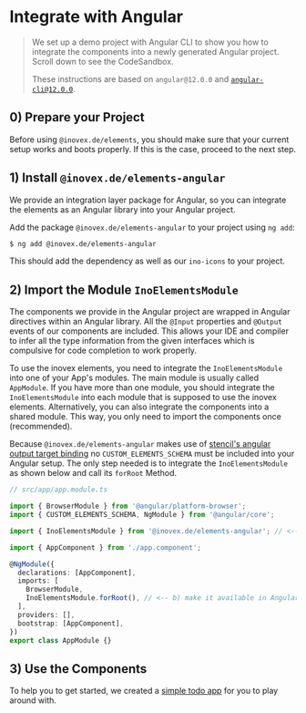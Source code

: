 # Integrate with Angular

> We set up a demo project with Angular CLI to show you how to integrate the components into a newly generated Angular project.
> Scroll down to see the CodeSandbox.
>
> These instructions are based on `angular@12.0.0` and [`angular-cli@12.0.0`](https://cli.angular.io/).

## 0) Prepare your Project

Before using `@inovex.de/elements`, you should make sure that your current setup works and boots properly.
If this is the case, proceed to the next step.

## 1) Install `@inovex.de/elements-angular`

We provide an integration layer package for Angular, so you can integrate the elements as an Angular library into your Angular project.

Add the package `@inovex.de/elements-angular` to your project using `ng add`:

```sh
$ ng add @inovex.de/elements-angular
```

This should add the dependency as well as our `ino-icons` to your project.

## 2) Import the Module `InoElementsModule`

The components we provide in the Angular project are wrapped in Angular directives within an Angular library.
All the `@Input` properties and `@Output` events of our components are included.
This allows your IDE and compiler to infer all the type information from the given interfaces which is compulsive for code completion to work properly.

To use the inovex elements, you need to integrate the `InoElementsModule` into one of your App's modules.
The main module is usually called `AppModule`.
If you have more than one module, you should integrate the `InoElementsModule` into each module that is supposed to use the inovex elements.
Alternatively, you can also integrate the components into a shared module.
This way, you only need to import the components once (recommended).

Because `@inovex.de/elements-angular` makes use of [stencil's angular output target binding](https://stenciljs.com/docs/angular#bindings) no `CUSTOM_ELEMENTS_SCHEMA` must be included into your Angular setup.
The only step needed is to integrate the `InoElementsModule` as shown below and call its `forRoot` Method.

```typescript
// src/app/app.module.ts

import { BrowserModule } from '@angular/platform-browser';
import { CUSTOM_ELEMENTS_SCHEMA, NgModule } from '@angular/core';

import { InoElementsModule } from '@inovex.de/elements-angular'; // <-- a) import our package

import { AppComponent } from './app.component';

@NgModule({
  declarations: [AppComponent],
  imports: [
    BrowserModule,
    InoElementsModule.forRoot(), // <-- b) make it available in Angular
  ],
  providers: [],
  bootstrap: [AppComponent],
})
export class AppModule {}
```

## 3) Use the Components

To help you to get started, we created a [simple todo app](https://codesandbox.io/s/github/inovex/elements-example-angular) for you to play around with.
